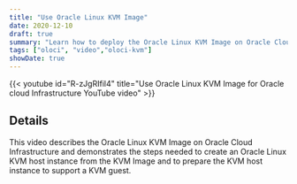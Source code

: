 ```yaml
---
title: "Use Oracle Linux KVM Image"
date: 2020-12-10
draft: true
summary: "Learn how to deploy the Oracle Linux KVM Image on Oracle Cloud Infrastructure."
tags: ["oloci", "video","oloci-kvm"]
showDate: true
---
```


{{< youtube id="R-zJgRIfil4" title="Use Oracle Linux KVM Image for Oracle cloud Infrastructure YouTube video" >}}

## Details

This video describes the Oracle Linux KVM Image on Oracle Cloud Infrastructure and demonstrates the steps needed to create an Oracle Linux KVM host instance from the KVM Image and to prepare the KVM host instance to support a KVM guest.
